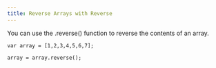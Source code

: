 ```yaml
---
title: Reverse Arrays with Reverse
---
```

You can use the .reverse() function to reverse the contents of an array.

    var array = [1,2,3,4,5,6,7];

    array = array.reverse();